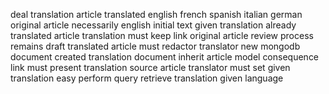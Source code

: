 deal translation article translated english french spanish italian german original article necessarily english initial text given translation already translated article translation must keep link original article review process remains draft translated article must redactor translator new mongodb document created translation document inherit article model consequence link must present translation source article translator must set given translation easy perform query retrieve translation given language